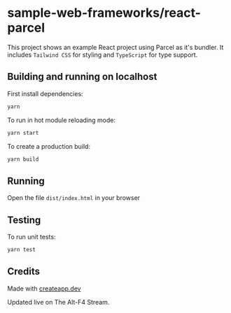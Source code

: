 # sample-web-frameworks/react-parcel

This project shows an example React project using Parcel as it's bundler. It includes `Tailwind CSS` for styling and `TypeScript` for type support.

## Building and running on localhost

First install dependencies:

```sh
yarn
```

To run in hot module reloading mode:

```sh
yarn start
```

To create a production build:

```sh
yarn build
```

## Running

Open the file `dist/index.html` in your browser

## Testing

To run unit tests:

```sh
yarn test
```

## Credits

Made with [createapp.dev](https://createapp.dev/)

Updated live on The Alt-F4 Stream.
